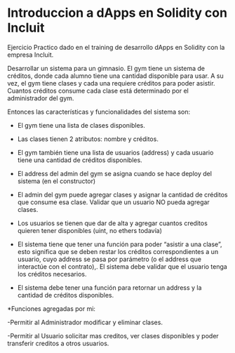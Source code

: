# Introduccion a dApps en Solidity con Incluit

Ejercicio Practico dado en el training de desarrollo dApps en Solidity con la empresa Incluit.

Desarrollar un sistema para un gimnasio. El gym tiene un sistema de créditos, donde cada alumno tiene una cantidad disponible para usar. A su vez, el gym tiene clases y cada una requiere créditos para poder asistir. Cuantos créditos consume cada clase está determinado por el administrador del gym.

Entonces las características y funcionalidades del sistema son:

- El gym tiene una lista de clases disponibles.

- Las clases tienen 2 atributos: nombre y créditos.

- El gym también tiene una lista de usuarios (address) y cada usuario tiene una cantidad de créditos disponibles.

- El address del admin del gym se asigna cuando se hace deploy del sistema (en el constructor)

- El admin del gym puede agregar clases y asignar la cantidad de créditos que consume esa clase. Validar que un usuario NO pueda agregar clases.

- Los usuarios se tienen que dar de alta y agregar cuantos creditos quieren tener disponibles (uint, no ethers todavía)

- El sistema tiene que tener una función para poder “asistir a una clase”, esto significa que se deben restar los créditos correspondientes a un usuario, cuyo address se pasa por parámetro (o el address que interactúe con el contrato),. El sistema debe validar que el usuario tenga los créditos necesarios.

- El sistema debe tener una función para retornar un address y la cantidad de créditos disponibles. 

*Funciones agregadas por mi:

-Permitir al Administrador modificar y eliminar clases.

-Permitir al Usuario solicitar mas creditos, ver clases disponibles y poder transferir creditos a otros usuarios.